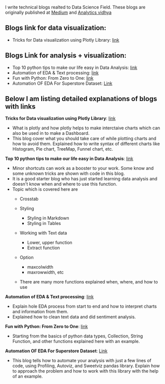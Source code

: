 I write technical blogs realted to Data Science Field. These blogs are originally published at [Medium](https://kashishrastogi2000.medium.com/) and [Analytics vidhya](https://www.analyticsvidhya.com/blog/author/kashish1/)  

## Blogs link for data visualization:
* Tricks for Data visualization using Plotly Library: [link](https://www.analyticsvidhya.com/blog/2021/06/tricks-for-data-visualization-plotly-library/)

## Blogs Link for analysis + visualization:

* Top 10 python tips to make our life easy in Data Analysis: [link](https://medium.com/nerd-for-tech/top-10-python-tips-to-make-our-life-easy-in-data-analysis-1cdf62d58efd)
* Automation of EDA & Text processing: [link](https://medium.com/analytics-vidhya/women-ecommerce-clothing-part-1-86b1acd19ffa)
* Fun with Python: From Zero to One: [link](https://medium.com/analytics-vidhya/fun-with-python-from-zero-to-one-915ec0c7898a)
* Automation OF EDA For Superstore Dataset: [Link](https://medium.com/analytics-vidhya/automation-of-eda-for-superstore-dataset-ee382fa26410)
 
 
 


## Below I am listing detailed explanations of blogs with links

**Tricks for Data visualization using Plotly Library**: [link](https://www.analyticsvidhya.com/blog/2021/06/tricks-for-data-visualization-plotly-library/)
* What is plotly and how plotly helps to make interctaive charts which can also be used in to make a Dashboard. 
* This blog cover what you should take care of while plotting charts and how to avoid them. Explained how to write syntax of different charts like Histogram, Pie chart, TreeMap, Funnel chart, etc.



**Top 10 python tips to make our life easy in Data Analysis**: [link](https://medium.com/nerd-for-tech/top-10-python-tips-to-make-our-life-easy-in-data-analysis-1cdf62d58efd)
* Minor shortcuts can work as a booster to your work. Some know and some unknown tricks are shown with code in this blog. 
* It is a good starter blog who has just started learning data analysis and doesn't know when and where to use this function.
* Topic which is covered here are 
  * Crosstab
  * Styling
    * Styling in Markdown
    * Styling in Tables
  * Working with Text data
    * Lower, upper function
    * Extract function
  * Option
    * maxcolwidth
    * maxrowwidth, etc
    
  * There are many more functions explained when, where, and how to use


**Automation of EDA & Text processing**: [link](https://medium.com/analytics-vidhya/women-ecommerce-clothing-part-1-86b1acd19ffa)
  * Explain hole EDA process from start to end and how to interpret charts and information from them.
  * Explained how to clean text data and did sentiment analysis.


**Fun with Python: From Zero to One**: [link](https://medium.com/analytics-vidhya/fun-with-python-from-zero-to-one-915ec0c7898a)
*  Starting from the basics of python data types, Collection, String Function, and other functions explained here with an example.


**Automation OF EDA For Superstore Dataset**: [Link](https://medium.com/analytics-vidhya/automation-of-eda-for-superstore-dataset-ee382fa26410)
* This blog tells how to automate your analysis with just a few lines of code, using Profiling, Autoviz, and Sweetviz pandas library. Explain how to approach the problem and how to work with this library with the help of an example.

